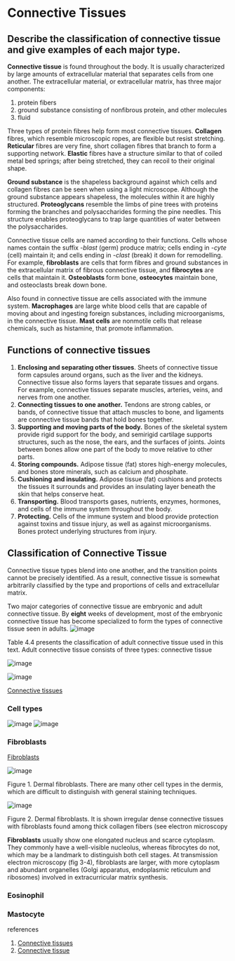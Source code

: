 # Connective Tissues 
   

## Describe the classification of connective tissue and give examples of each major type. 

**Connective tissue** is found throughout the body. It is usually characterized by large amounts of extracellular material that separates cells from one another. The extracellular material, or extracellular matrix, has three major components: 
1. protein fibers
2. ground substance consisting of nonfibrous protein, and other molecules
3. fluid

Three types of protein fibres help form most connective tissues. **Collagen** fibres, which resemble microscopic ropes, are flexible but resist stretching. **Reticular** fibres are very fine, short collagen fibres that branch to form a supporting network. **Elastic** fibres have a structure similar to that of coiled metal bed springs; after being stretched, they can recoil to their original shape. 

**Ground substance** is the shapeless background against which cells and collagen fibres can be seen when using a light microscope. Although the ground substance appears shapeless, the molecules within it are highly structured. **Proteoglycans** resemble the limbs of pine trees with proteins forming the branches and polysaccharides forming the pine needles. This structure enables proteoglycans to trap large quantities of water between the polysaccharides. 

Connective tissue cells are named according to their functions. Cells whose names contain the suffix *-blast* (germ) produce matrix; cells ending in *-cyte* (cell) maintain it; and cells ending in *-clast* (break) it down for remodelling. For example, **fibroblasts** are cells that form fibres and ground substances in the extracellular matrix of fibrous connective tissue, and **fibrocytes** are cells that maintain it. **Osteoblasts** form bone, **osteocytes** maintain bone, and osteoclasts break down bone. 

Also found in connective tissue are cells associated with the immune system. **Macrophages** are large white blood cells that are capable of moving about and ingesting foreign substances, including microorganisms, in the connective tissue. **Mast cells** are nonmotile cells that release chemicals, such as histamine, that promote inflammation.

## Functions of connective tissues 

1. **Enclosing and separating other tissues**. Sheets of connective tissue form capsules around organs, such as the liver and the kidneys. Connective tissue also forms layers that separate tissues and organs. For example, connective tissues separate muscles, arteries, veins, and nerves from one another. 
2. **Connecting tissues to one another.** Tendons are strong cables, or bands, of connective tissue that attach muscles to bone, and ligaments are connective tissue bands that hold bones together. 
3. **Supporting and moving parts of the body.** Bones of the skeletal system provide rigid support for the body, and semirigid cartilage supports structures, such as the nose, the ears, and the surfaces of joints. Joints between bones allow one part of the body to move relative to other parts. 
4. **Storing compounds.** Adipose tissue (fat) stores high-energy molecules, and bones store minerals, such as calcium and phosphate.
5. **Cushioning and insulating.** Adipose tissue (fat) cushions and protects the tissues it surrounds and provides an insulating layer beneath the skin that helps conserve heat. 
6. **Transporting.** Blood transports gases, nutrients, enzymes, hormones, and cells of the immune system throughout the body.
7. **Protecting.** Cells of the immune system and blood provide protection against toxins and tissue injury, as well as against microorganisms. Bones protect underlying structures from injury.

## Classification of Connective Tissue 

Connective tissue types blend into one another, and the transition points cannot be precisely identified. As a result, connective tissue is somewhat arbitrarily classified by the type and proportions of cells and extracellular matrix. 

Two major categories of connective tissue are embryonic and adult connective tissue. By **eight** weeks of development, most of the embryonic connective tissue has become specialized to form the types of connective tissue seen in adults.
![image](https://github.com/pe1l1nl1/23007/assets/19546253/6558dece-573d-4a41-9e54-094e3281aa84)



Table 4.4 presents the classification of adult connective tissue used in this text. Adult connective tissue consists of three types: connective tissue

![image](https://github.com/pe1l1nl1/23007/assets/19546253/76bf7394-294f-4c6a-b450-83dc34d180c5)

![image](https://github.com/pe1l1nl1/23007/assets/19546253/8ccce885-eed6-4e2b-b671-f3c0b4fc6172)

[Connective tissues](https://www.brainkart.com/article/Connective-tissue_21762/)

### Cell types 

![image](https://github.com/pe1l1nl1/23007/assets/19546253/da9eab4c-d988-462d-808c-bdfc59fa61f2)
![image](https://github.com/pe1l1nl1/23007/assets/19546253/730a39ca-046d-4e74-a552-5913f8da8bfb)


### Fibroblasts 
[Fibroblasts](https://mmegias.webs.uvigo.es/02-english/8-tipos-celulares/fibroblasto.php)


![image](https://github.com/pe1l1nl1/23007/assets/19546253/cdfd6752-ce1b-426b-8274-61f843e88a2d)


Figure 1. Dermal fibroblasts. There are many other cell types in the dermis, which are difficult to distinguish with general staining techniques. 

![image](https://github.com/pe1l1nl1/23007/assets/19546253/0f6544f0-7c80-4689-b050-9ca5ca0576a7)

Figure 2. Dermal fibroblasts. It is shown irregular dense connective tissues with fibroblasts found among thick collagen fibers (see electron microscopy 

**Fibroblasts** usually show one elongated nucleus and scarce cytoplasm. They commonly have a well-visible nucleolus, whereas fibrocytes do not, which may be a landmark to distinguish both cell stages. At transmission electron microscopy (fig 3-4), fibroblasts are larger, with more cytoplasm and abundant organelles (Golgi apparatus, endoplasmic reticulum and ribosomes) involved in extracurricular matrix synthesis. 

### Eosinophil 

### Mastocyte 





references

1. [Connective tissues](https://www.brainkart.com/article/Connective-tissue_21762/)
2. [Connective tissue](https://medcell.org/tbl/histology_of_connective_tissues/reading.php)

